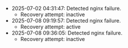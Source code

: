 - 2025-07-02 04:31:47: Detected nginx failure.
  - Recovery attempt: inactive
- 2025-07-08 09:19:57: Detected nginx failure.
  - Recovery attempt: active
- 2025-07-08 09:36:05: Detected nginx failure.
  - Recovery attempt: inactive
